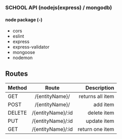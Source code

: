 ### SCHOOL API (nodejs(express) / mongodb)


#### node package (-)
- cors
- eslint
- express
- express-validator
- mongoose
- nodemon


## Routes

| Method  | Route              | Description      |
| :-------|:------------------:| ----------------:|
| GET     | /{entityName}/     | returns all item |
| POST    | /{entityName}/     | add item         |
| DELETE  | /{entityName}/:id  | delete item      |
| PUT     | /{entityName}/:id  | update item      |
| GET     | /{entityName}/:id  | return one item  |
